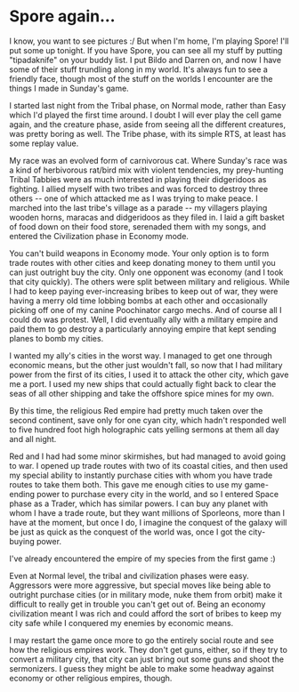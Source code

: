 # Spore again...

I know, you want to see pictures :/ But when I'm home, I'm playing Spore! I'll put some up tonight. If you have Spore, you can see all my stuff by putting "tipadaknife" on your buddy list. I put Bildo and Darren on, and now I have some of their stuff trundling along in my world. It's always fun to see a friendly face, though most of the stuff on the worlds I encounter are the things I made in Sunday's game.

I started last night from the Tribal phase, on Normal mode, rather than Easy which I'd played the first time around. I doubt I will ever play the cell game again, and the creature phase, aside from seeing all the different creatures, was pretty boring as well. The Tribe phase, with its simple RTS, at least has some replay value.

My race was an evolved form of carnivorous cat. Where Sunday's race was a kind of herbivorous rat/bird mix with violent tendencies, my prey-hunting Tribal Tabbies were as much interested in playing their didgeridoos as fighting. I allied myself with two tribes and was forced to destroy three others -- one of which attacked me as I was trying to make peace. I marched into the last tribe's village as a parade -- my villagers playing wooden horns, maracas and didgeridoos as they filed in. I laid a gift basket of food down on their food store, serenaded them with my songs, and entered the Civilization phase in Economy mode.

You can't build weapons in Economy mode. Your only option is to form trade routes with other cities and keep donating money to them until you can just outright buy the city. Only one opponent was economy (and I took that city quickly). The others were split between military and religious. While I had to keep paying ever-increasing bribes to keep out of war, they were having a merry old time lobbing bombs at each other and occasionally picking off one of my canine Poochinator cargo mechs. And of course all I could do was protest. Well, I did eventually ally with a military empire and paid them to go destroy a particularly annoying empire that kept sending planes to bomb my cities.

I wanted my ally's cities in the worst way. I managed to get one through economic means, but the other just wouldn't fall, so now that I had military power from the first of its cities, I used it to attack the other city, which gave me a port. I used my new ships that could actually fight back to clear the seas of all other shipping and take the offshore spice mines for my own.

By this time, the religious Red empire had pretty much taken over the second continent, save only for one cyan city, which hadn't responded well to five hundred foot high holographic cats yelling sermons at them all day and all night.

Red and I had had some minor skirmishes, but had managed to avoid going to war. I opened up trade routes with two of its coastal cities, and then used my special ability to instantly purchase cities with whom you have trade routes to take them both. This gave me enough cities to use my game-ending power to purchase every city in the world, and so I entered Space phase as a Trader, which has similar powers. I can buy any planet with whom I have a trade route, but they want millions of Sporleons, more than I have at the moment, but once I do, I imagine the conquest of the galaxy will be just as quick as the conquest of the world was, once I got the city-buying power.

I've already encountered the empire of my species from the first game :)

Even at Normal level, the tribal and civilization phases were easy. Aggressors were more aggressive, but special moves like being able to outright purchase cities (or in military mode, nuke them from orbit) make it difficult to really get in trouble you can't get out of. Being an economy civilization meant I was rich and could afford the sort of bribes to keep my city safe while I conquered my enemies by economic means.

I may restart the game once more to go the entirely social route and see how the religious empires work. They don't get guns, either, so if they try to convert a military city, that city can just bring out some guns and shoot the sermonizers. I guess they might be able to make some headway against economy or other religious empires, though.
